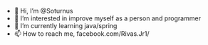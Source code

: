 - 👋 Hi, I’m @Soturnus
- 👀 I’m interested in improve myself as a person and programmer
- 🌱 I’m currently learning java/spring
- 📫 How to reach me, facebook.com/Rivas.Jr1/

<!---
Soturnus/Soturnus is a ✨ special ✨ repository because its `README.md` (this file) appears on your GitHub profile.
You can click the Preview link to take a look at your changes.
--->
